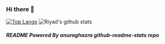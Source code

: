 ### Hi there 👋


[![Top Langs](https://github-readme-stats.vercel.app/api/top-langs/?username=riyadsarsour&layout=compact)](https://github.com/riyadsarsour/github-readme-stats) ![Riyad's github stats](https://github-readme-stats.vercel.app/api?username=riyadsarsour&show_icons=true&theme=great-gatsby)






##### README  Powered By anuraghazra github-readme-stats repo
















<!--
**riyadsarsour/riyadsarsour** is a ✨ _special_ ✨ repository because its `README.md` (this file) appears on your GitHub profile.

Here are some ideas to get you started:

- 🔭 I’m currently working on ...
- 🌱 I’m currently learning ...
- 👯 I’m looking to collaborate on ...
- 🤔 I’m looking for help with ...
- 💬 Ask me about ...
- 📫 How to reach me: ...
- 😄 Pronouns: ...
- ⚡ Fun fact: ...
-->
